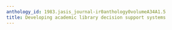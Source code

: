 ```yaml
---
anthology_id: 1983.jasis_journal-ir0anthology0volumeA34A1.5
title: Developing academic library decision support systems
---
```

